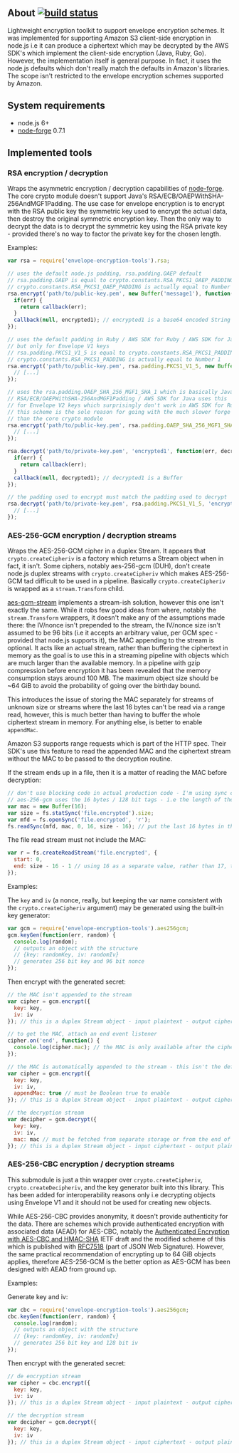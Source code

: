 ## About [![build status](https://secure.travis-ci.org/SaltwaterC/envelope-encryption-tools.png?branch=master)](https://travis-ci.org/SaltwaterC/envelope-encryption-tools)

Lightweight encryption toolkit to support envelope encryption schemes. It was implemented for supporting Amazon S3 client-side encryption in node.js i.e it can produce a ciphertext which may be decrypted by the AWS SDK's which implement the client-side encryption (Java, Ruby, Go). However, the implementation itself is general purpose. In fact, it uses the node.js defaults which don't really match the defaults in Amazon's libraries. The scope isn't restricted to the envelope encryption schemes supported by Amazon.

## System requirements

 * node.js 6+
 * [node-forge](https://github.com/digitalbazaar/forge) 0.7.1

## Implemented tools

### RSA encryption / decryption

Wraps the asymmetric encryption / decryption capabilities of [node-forge](https://github.com/digitalbazaar/forge). The core crypto module doesn't support Java's RSA/ECB/OAEPWithSHA-256AndMGF1Padding. The use case for envelope encryption is to encrypt with the RSA public key the symmetric key used to encrypt the actual data, then destroy the original symmetric encryption key. Then the only way to decrypt the data is to decrypt the symmetric key using the RSA private key - provided there's no way to factor the private key for the chosen length.

Examples:

```javascript
var rsa = require('envelope-encryption-tools').rsa;

// uses the default node.js padding, rsa.padding.OAEP default
// rsa.padding.OAEP is equal to crypto.constants.RSA_PKCS1_OAEP_PADDING
// crypto.constants.RSA_PKCS1_OAEP_PADDING is actually equal to Number 4
rsa.encrypt('path/to/public-key.pem', new Buffer('message1'), function(err, encrypted1) {
  if(err) {
    return callback(err);
  }
  callback(null, encrypted1); // encrypted1 is a base64 encoded String
});

// uses the default padding in Ruby / AWS SDK for Ruby / AWS SDK for Java
// but only for Envelope V1 keys
// rsa.padding.PKCS1_V1_5 is equal to crypto.constants.RSA_PKCS1_PADDING
// crypto.constants.RSA_PKCS1_PADDING is actually equal to Number 1
rsa.encrypt('path/to/public-key.pem', rsa.padding.PKCS1_V1_5, new Buffer('message2'), function(err, encrypted) {
  // [...]
});

// uses the rsa.padding.OAEP_SHA_256_MGF1_SHA_1 which is basically Java's
// RSA/ECB/OAEPWithSHA-256AndMGF1Padding / AWS SDK for Java uses this
// for Envelope V2 keys which surprisingly don't work in AWS SDK for Ruby
// this scheme is the sole reason for going with the much slower forge rather
// than the core crypto module
rsa.encrypt('path/to/public-key.pem', rsa.padding.OAEP_SHA_256_MGF1_SHA_1, new Buffer('message3'), function(err, encrypted) {
  // [...]
});

rsa.decrypt('path/to/private-key.pem', 'encrypted1', function(err, decrypted1) {
  if(err) {
    return callback(err);
  }
  callback(null, decrypted1); // decrypted1 is a Buffer
});

// the padding used to encrypt must match the padding used to decrypt
rsa.decrypt('path/to/private-key.pem', rsa.padding.PKCS1_V1_5, 'encrypted2', function(err, decrypted2) {
  // [...]
});
```

### AES-256-GCM encryption / decryption streams

Wraps the AES-256-GCM cipher in a duplex Stream. It appears that `crypto.createCipheriv` is a factory which returns a Stream object when in fact, it isn't. Some ciphers, notably aes-256-gcm (DUH), don't create node.js duplex streams with `crypto.createCipheriv` which makes AES-256-GCM tad difficult to be used in a pipeline. Basically `crypto.createCipheriv` is wrapped as a `stream.Transform` child.

[aes-gcm-stream](https://github.com/MattSurabian/aes-gcm-stream) implements a stream-ish solution, however this one isn't exactly the same. While it robs few good ideas from where, notably the `stream.Transform` wrappers, it doesn't make any of the assumptions made there: the IV/nonce isn't prepended to the stream, the IV/nonce size isn't assumed to be 96 bits (i.e it accepts an arbitrary value, per GCM spec - provided that node.js supports it), the MAC appending to the stream is optional. It acts like an actual stream, rather than buffering the ciphertext in memory as the goal is to use this in a streaming pipeline with objects which are much larger than the available memory. In a pipeline with gzip compression before encryption it has been revealed that the memory consumption stays around 100 MB. The maximum object size should be ~64 GiB to avoid the probability of going over the birthday bound.

This introduces the issue of storing the MAC separately for streams of unknown size or streams where the last 16 bytes can't be read via a range read, however, this is much better than having to buffer the whole ciphertext stream in memory. For anything else, is better to enable `appendMac`.

Amazon S3 supports range requests which is part of the HTTP spec. Their SDK's use this feature to read the appended MAC and the ciphertext stream without the MAC to be passed to the decryption routine.

If the stream ends up in a file, then it is a matter of reading the MAC before decryption:

```javascript
// don't use blocking code in actual production code - I'm using sync calls for brevity
// aes-256-gcm uses the 16 bytes / 128 bit tags - i.e the length of the MAC
var mac = new Buffer(16);
var size = fs.statSync('file.encrypted').size;
var mfd = fs.openSync('file.encrypted', 'r');
fs.readSync(mfd, mac, 0, 16, size - 16); // put the last 16 bytes in the mac Buffer
```

The file read stream must not include the MAC:

```javascript
var r = fs.createReadStream('file.encrypted', {
  start: 0,
  end: size - 16 - 1 // using 16 as a separate value, rather than 17, to point out the MAC size
});
```

Examples:

The `key` and `iv` (a nonce, really, but keeping the var name consistent with the `crypto.createCipheriv` argument) may be generated using the built-in key generator:

```javascript
var gcm = require('envelope-encryption-tools').aes256gcm;
gcm.keyGen(function(err, random) {
  console.log(random);
  // outputs an object with the structure
  // {key: randomKey, iv: randomIv}
  // generates 256 bit key and 96 bit nonce
});
```

Then encrypt with the generated secret:

```javascript
// the MAC isn't appended to the stream
var cipher = gcm.encrypt({
  key: key,
  iv: iv
}); // this is a duplex Stream object - input plaintext - output ciphertext stream

// to get the MAC, attach an end event listener
cipher.on('end', function() {
  console.log(cipher.mac); // the MAC is only available after the ciphertext stream is finished
});

// the MAC is automatically appended to the stream - this isn't the default as the decryption isn't a trivial exercise
var cipher = gcm.encrypt({
  key: key,
  iv: iv,
  appendMac: true // must be Boolean true to enable
}); // this is a duplex Stream object - input plaintext - output ciphertext stream + MAC

// the decryption stream
var decipher = gcm.decrypt({
  key: key,
  iv: iv,
  mac: mac // must be fetched from separate storage or from the end of the ciphertext stream if it was appended
}); // this is a duplex Stream object - input ciphertext - output plaintext
```

### AES-256-CBC encryption / decryption streams

This submodule is just a thin wrapper over `crypto.createCipheriv`, `crypto.createDecipheriv`, and the key generator built into this library. This has been added for interoperability reasons only i.e decrypting objects using Envelope V1 and it should not be used for creating new objects.

While AES-256-CBC provides anonymity, it doesn't provide authenticity for the data. There are schemes which provide authenticated encryption with associated data (AEAD) for AES-CBC, notably the [Authenticated Encryption with AES-CBC and HMAC-SHA](https://tools.ietf.org/html/draft-mcgrew-aead-aes-cbc-hmac-sha2-05) IETF draft and the modified scheme of this which is published with [RFC7518](https://tools.ietf.org/html/rfc7518) (part of JSON Web Signature). However, the same practical recommendation of encrypting up to 64 GiB objects applies, therefore AES-256-GCM is the better option as AES-GCM has been designed with AEAD from ground up.

Examples:

Generate key and iv:

```javascript
var cbc = require('envelope-encryption-tools').aes256gcm;
cbc.keyGen(function(err, random) {
  console.log(random);
  // outputs an object with the structure
  // {key: randomKey, iv: randomIv}
  // generates 256 bit key and 128 bit iv
});
```

Then encrypt with the generated secret:

```javascript
// de encryption stream
var cipher = cbc.encrypt({
  key: key,
  iv: iv
}); // this is a duplex Stream object - input plaintext - output ciphertext stream

// the decryption stream
var decipher = gcm.decrypt({
  key: key,
  iv: iv
}); // this is a duplex Stream object - input ciphertext - output plaintext
```
